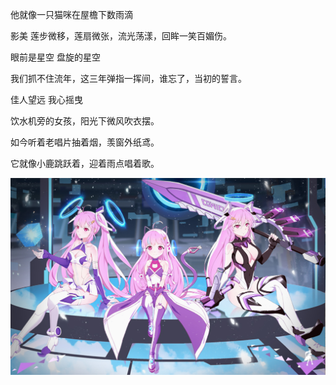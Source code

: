 他就像一只猫咪在屋檐下数雨滴

影美
莲步微移，莲扇微张，流光荡漾，回眸一笑百媚伤。

眼前是星空 盘旋的星空

我们抓不住流年，这三年弹指一挥间，谁忘了，当初的誓言。

佳人望远 我心摇曳

饮水机旁的女孩，阳光下微风吹衣摆。

如今听着老唱片抽着烟，羡窗外纸鸢。

它就像小鹿跳跃着，迎着雨点唱着歌。

![300](https://github.com/iamtheking452/iamtheking452.github.io/blob/master/300.png)
